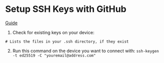 # Setup SSH Keys with GitHub

[Guide](https://docs.github.com/en/authentication/connecting-to-github-with-ssh/generating-a-new-ssh-key-and-adding-it-to-the-ssh-agent)

1. Check for existing keys on your device:
```$ ls -al ~/.ssh
# Lists the files in your .ssh directory, if they exist
```

2. Run this command on the device you want to connect with:
```ssh-keygen -t ed25519 -C "youremail@address.com"```
